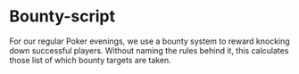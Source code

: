 # Bounty-script
For our regular Poker evenings, we use a bounty system to reward knocking down successful players. Without naming the rules behind it, this calculates those list of which bounty targets are taken.
